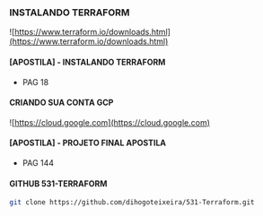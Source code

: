 ### INSTALANDO TERRAFORM

![https://www.terraform.io/downloads.html](https://www.terraform.io/downloads.html)

#### [APOSTILA] - INSTALANDO TERRAFORM 

- PAG 18 

#### CRIANDO SUA CONTA GCP

![https://cloud.google.com](https://cloud.google.com)


#### [APOSTILA] - PROJETO FINAL APOSTILA

- PAG 144

#### GITHUB 531-TERRAFORM

```sh
git clone https://github.com/dihogoteixeira/531-Terraform.git
```
